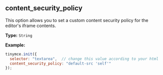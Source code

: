 ## content_security_policy

This option allows you to set a custom content security policy for the editor's iframe contents.

**Type:** `String`

**Example:**

```js
tinymce.init({
  selector: "textarea",  // change this value according to your html
  content_security_policy: "default-src 'self'"
});
```
